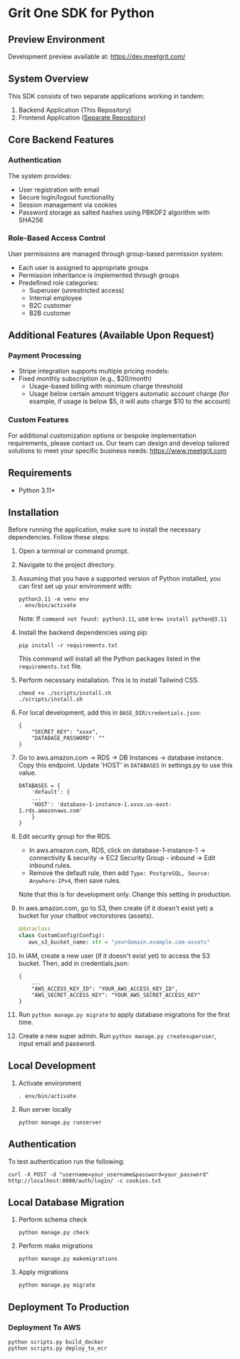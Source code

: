 # Grit One SDK for Python

## Preview Environment
Development preview available at: https://dev.meetgrit.com/

## System Overview

This SDK consists of two separate applications working in tandem:
1. Backend Application (This Repository)
1. Frontend Application ([Separate Repository](https://github.com/gritholdings/grit-web-sdk-ts))

## Core Backend Features

### Authentication
The system provides:
- User registration with email
- Secure login/logout functionality
- Session management via cookies
- Password storage as salted hashes using PBKDF2 algorithm with SHA256

### Role-Based Access Control
User permissions are managed through group-based permission system:
- Each user is assigned to appropriate groups
- Permission inheritance is implemented through groups
- Predefined role categories:
    - Superuser (unrestricted access)
    - Internal employee
    - B2C customer
    - B2B customer

## Additional Features (Available Upon Request)

### Payment Processing
- Stripe integration supports multiple pricing models:
- Fixed monthly subscription (e.g., $20/month)
    - Usage-based billing with minimum charge threshold
    - Usage below certain amount triggers automatic account charge (for example, if usage is below $5, it will auto charge $10 to the account)

### Custom Features
For additional customization options or bespoke implementation requirements, please contact us. Our team can design and develop tailored solutions to meet your specific business needs: https://www.meetgrit.com

## Requirements
- Python 3.11+

## Installation
Before running the application, make sure to install the necessary dependencies. Follow these steps:

1. Open a terminal or command prompt.
1. Navigate to the project directory.

1. Assuming that you have a supported version of Python installed, you can first set up your environment with:
    ```
    python3.11 -m venv env
    . env/bin/activate
    ```
    Note: If `command not found: python3.11`, use `brew install python@3.11`

1. Install the backend dependencies using pip:
    ```
    pip install -r requirements.txt
    ```
    This command will install all the Python packages listed in the `requirements.txt` file.

1. Perform necessary installation. This is to install Tailwind CSS.
    ```
    chmod +x ./scripts/install.sh
    ./scripts/install.sh
    ```

1. For local development, add this in `BASE_DIR/credentials.json`:
    ```
    {
        "SECRET_KEY": "xxxx",
        "DATABASE_PASSWORD": ""
    }
    ```

1. Go to aws.amazon.com -> RDS -> DB Instances -> database instance. Copy this endpoint.
    Update 'HOST' in `DATABASES` in settings.py to use this value.
    ```
    DATABASES = {
        'default': {
        ...
        'HOST': 'database-1-instance-1.xxxx.us-east-1.rds.amazonaws.com'
        }
    }
    ```

1. Edit security group for the RDS.
    * In aws.amazon.com, RDS, click on database-1-instance-1 -> connectivity & security -> EC2 Security Group - inbound -> Edit inbound rules.
    * Remove the default rule, then add `Type: PostgreSQL, Source: Anywhere-IPv4`, then save rules.

    Note that this is for development only. Change this setting in production.

1. In aws.amazon.com, go to S3, then create (if it doesn't exist yet) a bucket for your chatbot vectorstores (assets).

    ```python
    @dataclass
    class CustomConfig(Config):
       aws_s3_bucket_name: str = "yourdomain.example.com-assets"
    ```

1. In IAM, create a new user (if it doesn't exist yet) to access the S3 bucket. Then, add in credentials.json:
    ```
    {
        ...
        "AWS_ACCESS_KEY_ID": "YOUR_AWS_ACCESS_KEY_ID",
        "AWS_SECRET_ACCESS_KEY": "YOUR_AWS_SECRET_ACCESS_KEY"
    }
    ```

1. Run `python manage.py migrate` to apply database migrations for the first time.

1. Create a new super admin. Run `python manage.py createsuperuser`, input email and password.

## Local Development
1. Activate environment
    ```
    . env/bin/activate
    ```

2. Run server locally
    ```
    python manage.py runserver
    ```

## Authentication
To test authentication run the following:
```
curl -X POST -d "username=your_username&password=your_password" http://localhost:8000/auth/login/ -c cookies.txt
```

## Local Database Migration
1. Perform schema check
    ```
    python manage.py check
    ```
1. Perform make migrations
    ```
    python manage.py makemigrations
    ```
1. Apply migrations
    ```
    python manage.py migrate
    ```

## Deployment To Production

### Deployment To AWS

```
python scripts.py build_docker
python scripts.py deploy_to_ecr
```